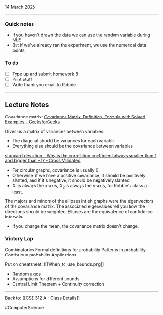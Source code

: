 14 March 2025

---
### Quick notes
- If you haven't drawn the data we can use the random variable during MLE
- But if we've already ran the experiment, we use the numerical data points

### To do
- [ ] Type up and submit homework 8
- [ ] Print stuff
- [ ] Write thank you email to Robbie

---
## Lecture Notes

Covariance matrix:
[Covariance Matrix: Definition, Formula with Solved Examples - GeeksforGeeks](https://www.geeksforgeeks.org/covariance-matrix/)

Gives us a matrix of variances between variables:
- The diagonal should be variances for each variable
- Everything else should be the covariance between variables

[standard deviation - Why is the correlation coefficient always smaller than $1$ and bigger than $-1$? - Cross Validated](https://stats.stackexchange.com/questions/541566/why-is-the-correlation-coefficient-always-smaller-than-1-and-bigger-than-1)

- For circular graphs, covariance is usually 0
- Otherwise, if we have a positive covariance, it should be positively slanted, and if it's negative, it should be negatively slanted.
- $X_{1}$ is always the x-axis, $X_2$ is always the y-axis, for Robbie's class at least.

The majors and minors of the ellipses int eh graphs were the eigenvectors of the covariance matrix. The associated eigenvalues tell you how the directions should be weighted. Ellipses are the equivalence of confidence intervals. 

- If you change the mean, the covariance matrix doesn't change. 

### Victory Lap
Combinatorics
Formal definitions for probability
Patterns in probability
Continuous probability
Applications


Put on cheatsheet:
![[When_to_use_bounds.png]]
- Random algos
- Assumptions for different bounds
- Central Limit Theorem + Continuity correction




---
Back to: [[CSE 312 A - Class Details]]

#ComputerScience